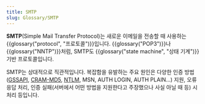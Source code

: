 ```yaml
---
title: SMTP
slug: Glossary/SMTP
---
```


**SMTP**(Simple Mail Transfer Protocol)는 새로운 이메일을 전송할 때 사용하는 {{glossary("protocol", "프로토콜")}}입니다. {{glossary("POP3")}}나 {{glossary("NNTP")}}처럼, SMTP도 {{glossary("state machine", "상태 기계")}} 기반 프로토콜입니다.

SMTP는 상대적으로 직관적입니다. 복잡함을 유발하는 주요 원인은 다양한 인증 방법([GSSAPI](http://en.wikipedia.org/wiki/Generic_Security_Services_Application_Program_Interface), [CRAM-MD5](http://en.wikipedia.org/wiki/CRAM-MD5), [NTLM](http://en.wikipedia.org/wiki/NTLM), MSN, AUTH LOGIN, AUTH PLAIN...) 지원, 오류 응답 처리, 인증 실패(서버에서 어떤 방법을 지원한다고 주장했으나 사실 아닐 때 등) 시 처리 등입니다.
